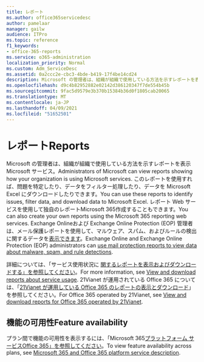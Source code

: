 ```yaml
---
title: レポート
ms.author: office365servicedesc
author: pamelaar
manager: gailw
audience: ITPro
ms.topic: reference
f1_keywords:
- office-365-reports
ms.service: o365-administration
localization_priority: Normal
ms.custom: Adm_ServiceDesc
ms.assetid: 0a2ccc2e-cbc3-4bde-b419-17f4be14cd24
description: Microsoft の管理者は、組織が組織で使用している方法を示すレポートを表示Microsoft サービス。 このレポートを使用すれば、問題を特定したり、データをフィルター処理したり、データを Microsoft Excel にダウンロードしたりできます。 レポート Web サービスを使用して独自のレポートMicrosoft 365作成することもできます。 Exchange Onlineおよび Exchange Online Protection (EOP) 管理者は、メール保護レポートを使用して、マルウェア、スパム、およびルールの検出に関するデータを表示できます。
ms.openlocfilehash: d9c4b82952882e02142d386120347f7de554b45b
ms.sourcegitcommit: 9fac5d9579e3b370b15384b36d0f1805cab20065
ms.translationtype: MT
ms.contentlocale: ja-JP
ms.lasthandoff: 04/09/2021
ms.locfileid: "51652501"
---
```

# <a name="reports"></a><span data-ttu-id="670b6-106">レポート</span><span class="sxs-lookup"><span data-stu-id="670b6-106">Reports</span></span>

<span data-ttu-id="670b6-107">Microsoft の管理者は、組織が組織で使用している方法を示すレポートを表示Microsoft サービス。</span><span class="sxs-lookup"><span data-stu-id="670b6-107">Administrators of Microsoft can view reports showing how your organization is using Microsoft services.</span></span> <span data-ttu-id="670b6-108">このレポートを使用すれば、問題を特定したり、データをフィルター処理したり、データを Microsoft Excel にダウンロードしたりできます。</span><span class="sxs-lookup"><span data-stu-id="670b6-108">You can use these reports to identify issues, filter data, and download data to Microsoft Excel.</span></span> <span data-ttu-id="670b6-109">レポート Web サービスを使用して独自のレポートMicrosoft 365作成することもできます。</span><span class="sxs-lookup"><span data-stu-id="670b6-109">You can also create your own reports using the Microsoft 365 reporting web services.</span></span> <span data-ttu-id="670b6-110">Exchange Onlineおよび Exchange Online Protection (EOP) 管理者は、メール保護レポートを使用して、マルウェア、スパム、およびルールの検出に関するデータを[表示できます](/exchange/monitoring/use-mail-protection-reports)。</span><span class="sxs-lookup"><span data-stu-id="670b6-110">Exchange Online and Exchange Online Protection (EOP) administrators can [use mail protection reports to view data about malware, spam, and rule detections](/exchange/monitoring/use-mail-protection-reports).</span></span>
  
<span data-ttu-id="670b6-111">詳細については、「サービス使用状況に [関するレポートを表示およびダウンロードする」を参照してください](/microsoft-365/admin/activity-reports/activity-reports)。</span><span class="sxs-lookup"><span data-stu-id="670b6-111">For more information, see [View and download reports about service usage](/microsoft-365/admin/activity-reports/activity-reports).</span></span> <span data-ttu-id="670b6-112">21Vianet が運用されている Office 365 については、「[21Vianet が運用している Office 365 のレポートの表示とダウンロード](/microsoft-365/admin/activity-reports/activity-reports)」を参照してください。</span><span class="sxs-lookup"><span data-stu-id="670b6-112">For Office 365 operated by 21Vianet, see [View and download reports for Office 365 operated by 21Vianet](/microsoft-365/admin/activity-reports/activity-reports).</span></span>
  
## <a name="feature-availability"></a><span data-ttu-id="670b6-113">機能の可用性</span><span class="sxs-lookup"><span data-stu-id="670b6-113">Feature availability</span></span>

<span data-ttu-id="670b6-114">プラン間で機能の可用性を表示するには、「Microsoft 365[プラットフォーム サービスOffice 365」を参照してください](office-365-platform-service-description.md)。</span><span class="sxs-lookup"><span data-stu-id="670b6-114">To view feature availability across plans, see [Microsoft 365 and Office 365 platform service description](office-365-platform-service-description.md).</span></span>
